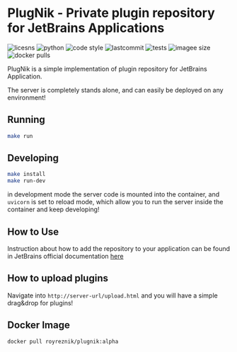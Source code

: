 # PlugNik - Private plugin repository for JetBrains Applications
![licesns](https://img.shields.io/github/license/royreznik/plugnik)
![python](https://img.shields.io/badge/python-v3.9-blue)
![code style](https://camo.githubusercontent.com/d91ed7ac7abbd5a6102cbe988dd8e9ac21bde0a73d97be7603b891ad08ce3479/68747470733a2f2f696d672e736869656c64732e696f2f62616467652f636f64652532307374796c652d626c61636b2d3030303030302e737667)
![lastcommit](https://img.shields.io/github/last-commit/royreznik/plugnik)
![tests](https://github.com/royreznik/plugnik/actions/workflows/CI.yml/badge.svg)
![imagee size](https://img.shields.io/docker/image-size/royreznik/plugnik)
![docker pulls](https://img.shields.io/docker/pulls/royreznik/plugnik)

PlugNik is a simple implementation of plugin repository for JetBrains Application.

The server is completely stands alone, and can easily be deployed on any environment!


## Running
```bash
make run
```

## Developing
```bash
make install
make run-dev 
```
in development mode the server code is mounted into the container, 
and `uvicorn` is set to reload mode, which allow you to run the server inside the container and keep developing!

## How to Use
Instruction about how to add the repository to your application can be found in
JetBrains official documentation [here](https://www.jetbrains.com/help/idea/managing-plugins.html#repos)

## How to upload plugins
Navigate into `http://server-url/upload.html` and you will have a simple drag&drop for plugins!

## Docker Image
```bash
docker pull royreznik/plugnik:alpha
```
